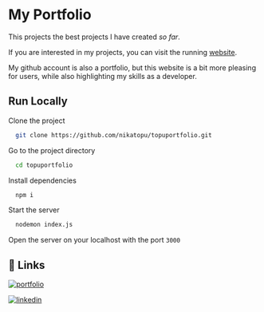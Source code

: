 
# My Portfolio

This projects the best projects I have created *so far*.

If you are interested in my projects, you can visit the running [website](https://topuportfolio.onrender.com/).

My github account is also a portfolio, but this website is a bit more pleasing for users, while also highlighting my skills as a developer.

## Run Locally

Clone the project

```bash
  git clone https://github.com/nikatopu/topuportfolio.git
```

Go to the project directory

```bash
  cd topuportfolio
```

Install dependencies

```bash
  npm i
```

Start the server

```bash
  nodemon index.js
```

Open the server on your localhost with the port `3000`
## 🔗 Links
[![portfolio](https://img.shields.io/badge/my_portfolio-000?style=for-the-badge&logo=ko-fi&logoColor=white)](https://topuportfolio.onrender.com/)

[![linkedin](https://img.shields.io/badge/linkedin-0A66C2?style=for-the-badge&logo=linkedin&logoColor=white)](https://www.linkedin.com/in/nikoloz-topuridze-258676270/)

